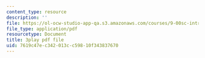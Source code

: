 ```yaml
---
content_type: resource
description: ''
file: https://ol-ocw-studio-app-qa.s3.amazonaws.com/courses/9-00sc-introduction-to-psychology-fall-2011/7619c47ec342013cc59810f343837670_bihrpOS0qtY.pdf
file_type: application/pdf
resourcetype: Document
title: 3play pdf file
uid: 7619c47e-c342-013c-c598-10f343837670
---
```

